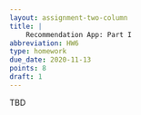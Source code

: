 ```yaml
---
layout: assignment-two-column
title: |
    Recommendation App: Part I
abbreviation: HW6
type: homework
due_date: 2020-11-13
points: 8
draft: 1
---
```

TBD